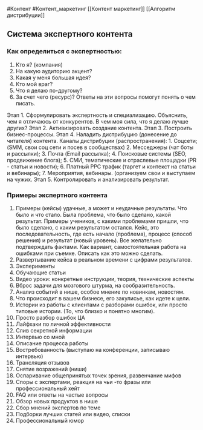 #Контент #Контент_маркетинг 
[[Контент маркетинг]]
[[Алгоритм дистрибуции]]
## Система экспертного контента
### Как определиться с экспертностью:
1. Кто я? (компания)
2. На какую аудиторию акцент?
3. Какая у меня большая идея?
4. Кто мой враг?
5. Что я делаю по-другому?
6. За счет чего (ресурс)?
Ответы на эти вопросы помогут понять о чем писать. 

Этап 1. Сформулировать экспертность и специализацию. Объяснить, чем я отличаюсь от конкурентов. В чем моя сила, что я делаю лучше других?
Этап 2. Активизировать создание контента.
Этап 3. Построить бизнес-процессы.
Этап 4. Наладить дистрибуцию (донесение до читателя) контента.
	Каналы дистрибуции (распространения):
		1. Соцсети; (SMM, свои соц сети и посев в сообществах)
		2. Месседжеры (чат боты и рассылки);
		3. Почта (Email рассылка);
		4. Поисковые системы (SEO, продвижение блога);
		5. СМИ, тематические и отраслевые площадки (PR - статьи и новости);
		6. Платный PPC трафик (таргет и контекст на статьи и вебинары);
		7. Мероприятия, вебинары. (организуем свои и выступаем на чужих.
Этап 5. Контролировать и анализировать результат.


### Примеры экспертного контента
1. Примеры (кейсы) удачные, а может и неудачные результаты. Что было и что стало. Была проблема, что было сделано, какой результат. Примеры учеников, с какими проблемами пришли, что было сделано, с каким результатом остался. Кейс, это последовательность, где есть начало (проблема), процесс (способ решения) и результат (новый уровень). Все желательно подтверждать фактами. Как вариант, самостоятельная работа на ошибками при съемке. Описать как это можно сделать.
2. Развертывание кейса в реальном времени с цифрами результатов.
3. Эксперименты
4. Обучающие статьи
5. Видео уроки: конкретные инструкции, теория, технические аспекты
6. Вброс задачи для мозгового штурма, на сообразительность.
7. Анализ событий в нише, особое мнение по новинкам, новостям.
8. Что происходит в вашем бизнесе, его закулисье, как идете к цели.
9. Истории из работы с клиентами с разборами ошибок, или просто типовые истории. (То, что близко и понятно многим).
10. Просто разбор ошибок ЦА
11. Лайфхаки по личной эффективности
12. Слив секретной информации
13. Интервью со мной
14. Описание процесса работы
15. Востребованность (выступаю на конференции, записываю интервью)
16. Трансляция отзывов
17. Снятие возражений (ниши)
18. Оспаривание общепринятых точек зрения, развенчание мифов
19.  Споры с экспертами, реакция на чьи -то фразы или профессиональный хейт
20. FAQ или ответы на частые вопросы
21. Обзор новых продуктов в нише
22. Сбор мнений экспертов по теме
23. Подборки лучших статей или видео, списки
24. Профессиональный юмор
